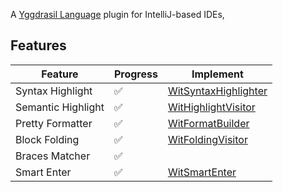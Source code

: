 <!-- Plugin description -->


A [Yggdrasil Language](https://github.com/ygg-lang/project-yggdrasil) plugin for IntelliJ-based IDEs,

## Features

| Feature            | Progress | Implement                                                                                                                                                |
|--------------------|----------|----------------------------------------------------------------------------------------------------------------------------------------------------------|
| Syntax Highlight   | ✅        | [WitSyntaxHighlighter](https://github.com/oovm/WIT-Intellij/blob/main/src/main/kotlin/com/github/bytecodealliance/ide/highlight/WitSyntaxHighlighter.kt) |
| Semantic Highlight | ✅        | [WitHighlightVisitor](https://github.com/oovm/WIT-Intellij/blob/main/src/main/kotlin/com/github/bytecodealliance/ide/highlight/WitHighlightVisitor.kt)   |
| Pretty Formatter   | ✅        | [WitFormatBuilder](https://github.com/oovm/WIT-Intellij/blob/main/src/main/kotlin/com/github/bytecodealliance/ide/formatter/WitFormatBuilder.kt)                                                                                                                                 |
| Block Folding      | ✅        | [WitFoldingVisitor](https://github.com/oovm/WIT-Intellij/blob/main/src/main/kotlin/com/github/bytecodealliance/ide/matcher/WitFoldingVisitor.kt)                                                                                                                                   |
| Braces Matcher     | ✅        |                                                                                                                                                          |
| Smart Enter        | ✅        | [WitSmartEnter]()                                                                                                                                        |


<!-- Plugin description end -->